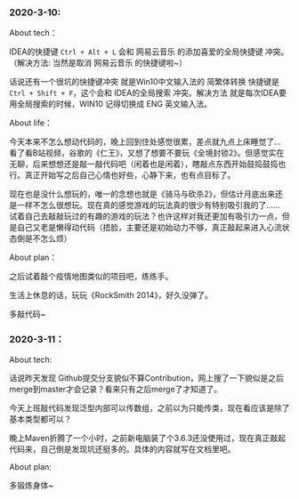 ### 2020-3-10:

About tech：

IDEA的快捷键 `Ctrl + Alt + L` 会和 网易云音乐 的添加喜爱的全局快捷键 冲突。（解决方法: 当然是取消 网易云音乐 的快捷键啦~）

话说还有一个很坑的快捷键冲突 就是Win10中文输入法的 简繁体转换 快捷键是 `Ctrl + Shift + F`，这个会和 IDEA的全局搜索 冲突。解决方法 就是每次IDEA要用全局搜索的时候，WIN10 记得切换成 ENG 英文输入法。

About life：

今天本来不怎么想动代码的，晚上回到住处感觉很累，差点就九点上床睡觉了... 看了看B站视频，谷歌的《仁王》，又想了想要不要玩《全境封锁2》。但感觉实在无聊，后来想想还是敲一敲代码吧（闲着也是闲着），瞎敲点东西开始鼓捣鼓捣也行。真正开始写之后自己心情也好些，心静下来，也有点目标了。

现在也是没什么想玩的，唯一的念想也就是《骑马与砍杀2》，但估计月底出来还是一样不怎么很想玩。现在真的感觉游戏的玩法真的很少有特别吸引我的了…… 试着自己去敲敲玩过的有趣的游戏的玩法？也许这样对我还更加有吸引力一点，但是自己又老是懒得动代码（捂脸，主要还是初始动力不够，真正敲起来进入心流状态倒是不怎么烦）

About plan：

之后试着敲个疫情地图类似的项目吧，练练手。

生活上休息的话，玩玩《RockSmith 2014》，好久没弹了。

多敲代码~

### 2020-3-11：

About tech:

话说昨天发现 Github提交分支貌似不算Contribution，网上搜了一下貌似是之后merge到master才会记录？看来只有之后merge了才知道了。

今天上班敲代码发现泛型内部可以传数组，之前以为只能传类，现在看应该是除了基本类型都可以？

晚上Maven折腾了一个小时，之前新电脑装了个3.6.3还没使用过，现在真正敲起代码来，自己倒是发现坑还挺多的。具体的内容就写在文档里吧。

About plan:

多锻炼身体~